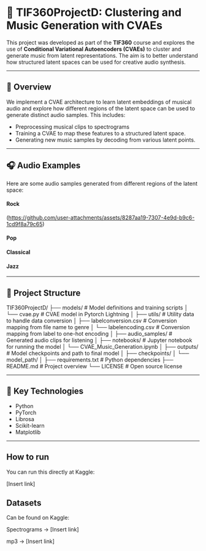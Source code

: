 # 🎵 TIF360ProjectD: Clustering and Music Generation with CVAEs

This project was developed as part of the **TIF360** course and explores the use of **Conditional Variational Autoencoders (CVAEs)** to cluster and generate music from latent representations. The aim is to better understand how structured latent spaces can be used for creative audio synthesis.

---

## 🚀 Overview

We implement a CVAE architecture to learn latent embeddings of musical audio and explore how different regions of the latent space can be used to generate distinct audio samples. This includes:

- Preprocessing musical clips to spectrograms
- Training a CVAE to map these features to a structured latent space.
- Generating new music samples by decoding from various latent points.

---

## 🎧 Audio Examples

Here are some audio samples generated from different regions of the latent space:
#### Rock
(https://github.com/user-attachments/assets/8287aa19-7307-4e9d-b9c6-1cd9f8a79c65)
#### Pop

#### Classical

#### Jazz

---

## 📂 Project Structure
TIF360ProjectD/
├── models/                    # Model definitions and training scripts
│   └── cvae.py                # CVAE model in Pytorch Lightning
│
├── utils/                     # Utility data to handle data conversion
│   ├── labelconversion.csv    # Conversion mapping from file name to genre
│   └── labelencoding.csv      # Conversion mapping from label to one-hot encoding
│
├── audio_samples/             # Generated audio clips for listening
│
├── notebooks/                 # Jupyter notebook for running the model
│   └── CVAE_Music_Generation.ipynb
│
├── outputs/                   # Model checkpoints and path to final model
│   ├── checkpoints/
│   └── model_path/
│
├── requirements.txt           # Python dependencies
├── README.md                  # Project overview
└── LICENSE                    # Open source license

---

## 🧠 Key Technologies

- Python
- PyTorch
- Librosa
- Scikit-learn
- Matplotlib 

---

## How to run

You can run this directly at Kaggle:

[Insert link]

## Datasets

Can be found on Kaggle:

Spectrograms -> [Insert link]

mp3 -> [Insert link]


